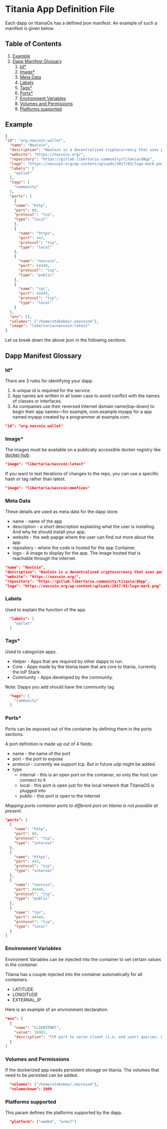 # Titania App Definition File

Each dapp on titaniaOs has a defined json manifest. An example of such a manifest is given below.

## Table of Contents

1. [Example](#example)
2. [Dapp Manifest Glossary](#dapp-manifest-glossary)
    1. [Id*](#id)
    2. [Image*](#image)
    3. [Meta Data](#meta-data)
    4. [Labels](#labels)
    5. [Tags*](#tags)
    6. [Ports*](#ports)
    7. [Environment Variables](#environment-variables)
    8. [Volumes and Permissions](#volumes-and-permissions)
    9. [Platforms supported](#platforms-supported)

## Example

```json
{
"id": "org.navcoin.wallet",
  "name": "NavCoin",
  "description": "NavCoin is a decentralized cryptocurrency that uses peer-to-peer technology to operate with no central authority or banks; managing transactions and the issuing of NavCoin is carried out collectively by the network. NavCoin is open-source; its design is public, nobody owns or controls NavCoin and everyone can take part.",
  "website": "https://navcoin.org/",
  "repository": "https://gitlab.libertaria.community/titania/dApp",
  "logo": "https://navcoin.org/wp-content/uploads/2017/03/logo-mark.png",
  "labels": [
    "wallet"
  ],
  "tags": [
    "community"
  ],
  "ports": [
    {
    "name": "http",
    "port": 80,
    "protocol": "tcp",
    "type": "local"
    },
    {
      "name": "https",
      "port": 443,
      "protocol": "tcp",
      "type": "local"
    },
    {
      "name": "navcoin",
      "port": 44440,
      "protocol": "tcp",
      "type": "public"
    },
    {
      "name": "rpc",
      "port": 44444,
      "protocol": "tcp",
      "type": "local"
    }
  ],
  "env": [],
  "volumes": ["/home/stakebox/.navcoin4"],
  "image": "libertaria/navcoin:latest"
}
```

Let us break down the above json in the following sections.

## Dapp Manifest Glossary

### Id*

There are 3 rules for identifying your dapp.

1. A unique id is required for the service.
2. App names are written in all lower case to avoid conflict with the names of classes or interfaces.
3. As companies use their reversed Internet domain name(top-down) to begin their app names—for example, com.example.myapp for a app named myapp created by a programmer at example.com.

```json
"id": "org.navcoin.wallet"
```

### Image*

The images must be available on a publically accessible docker registry like [docker-hub](https://hub.docker.com).

```json
"image": "libertaria/navcoin:latest"
```

If you want to test iterations of changes to the repo, you can use a specific hash or tag rather than latest.

```json
"image": "libertaria/navcoin:memfixes"
```

### Meta Data

These details are used as meta data for the dapp store.

* name - name of the app
* description - a short description explaining what the user is installing. And why he should install your app.
* website - the web papge where the user can find out more about the app
* repository - where the code is hosted for the app Container.
* logo - A image to display for the app. The image hosted that is reachable through the internet.

```json
"name": "NavCoin",
"description": "NavCoin is a decentralized cryptocurrency that uses peer-to-peer technology to operate with no central authority or banks; managing transactions and the issuing of NavCoin is carried out collectively by the network. NavCoin is open-source; its design is public, nobody owns or controls NavCoin and everyone can take part.",
"website": "https://navcoin.org/",
"repository": "https://gitlab.libertaria.community/titania/dApp",
"logo": "https://navcoin.org/wp-content/uploads/2017/03/logo-mark.png"
  ```

### Labels

Used to explain the function of the app.

```json
  "labels": [
    "wallet"
  ]
```

### Tags*

Used to catogorize apps.

* Helper - Apps that are required by other dapps to run.
* Core -  Apps made by the titania team that are core to titania, currently the IoP Stack.
* Community - Apps developed by the community.

Note: Dapps you add should have the community tag

```json
  "tags": [
    "community"
  ]
```

### Ports*

Ports can be exposed out of the container by defining them in the ports sections.

A port definition is made up out of 4 fields:

* name - the name of the port
* port - the port to expose
* protocol - currently we support tcp. But in future udp might be added.
* type
  * internal - this is an open port on the container, so only the host can connect to it
  * local - this port is open just for the local network that TitaniaOS is plugged into
  * public - this port is open to the Internet

*Mapping ports container ports to different port on titania is not possible at present.*

```json
"ports": [
  {
    "name": "http",
    "port": 80,
    "protocol": "tcp",
    "type": "internal"
  },
  {
    "name": "https",
    "port": 443,
    "protocol": "tcp",
    "type": "internal"
  },
  {
    "name": "navcoin",
    "port": 44440,
    "protocol": "tcp",
    "type": "public"
  },
  {
    "name": "rpc",
    "port": 44444,
    "protocol": "tcp",
    "type": "local"
  }
]
```

### Environment Variables

Enviroment Variables can be injected into the container to set certain values in the container.

Titania has a couple injected into the container automatically for all containers.

* LATITUDE
* LONGITUDE
* EXTERNAL_IP

Here is an example of an environment declaration.

```json
"env": [
  {
    "name": "CLIENTPORT",
    "value": 16981,
    "description": "TCP port to serve client (i.e. end user) queries. Optional,default value: 16981"
  }
]
```

### Volumes and Permissions

If the dockerized app needs persistent storage on titania. The volumes that need to be persisted can be added.

```json
  "volumes": ["/home/stakebox/.navcoin4"],
  "volumechown": 1000
```

### Platforms supported

This param defines the platforms supported by the dapp.

```json
  "platform": ["amd64", "armv7"]
```
